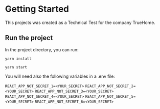 # Getting Started

This projects was created as a Technical Test for the company TrueHome.
## Run the project

In the project directory, you can run:

`yarn install`

`yarn start`

You will need also the following variables in a .env file:

`REACT_APP_NOT_SECRET_1=<YOUR_SECRET>`
`REACT_APP_NOT_SECRET_2=<YOUR_SECRET>`
`REACT_APP_NOT_SECRET_3=<YOUR_SECRET>`
`REACT_APP_NOT_SECRET_4=<YOUR_SECRET>`
`REACT_APP_NOT_SECRET_5=<YOUR_SECRET>`
`REACT_APP_NOT_SECRET_6=<YOUR_SECRET>`

